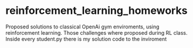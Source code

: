 # reinforcement_learning_homeworks

Proposed solutions to classical OpenAi gym enviroments, using reinforcement learning. Those challenges where proposed during RL class.
Inside every student.py there is my solution code to the inviroment
